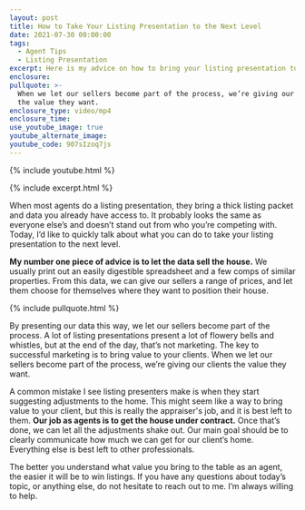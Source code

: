 ```yaml
---
layout: post
title: How to Take Your Listing Presentation to the Next Level
date: 2021-07-30 00:00:00
tags:
  - Agent Tips
  - Listing Presentation
excerpt: Here is my advice on how to bring your listing presentation to the next level.
enclosure:
pullquote: >-
  When we let our sellers become part of the process, we’re giving our clients
  the value they want. 
enclosure_type: video/mp4
enclosure_time:
use_youtube_image: true
youtube_alternate_image:
youtube_code: 907sIzoq7js
---
```

{% include youtube.html %}

{% include excerpt.html %}

When most agents do a listing presentation, they bring a thick listing packet and data you already have access to. It probably looks the same as everyone else’s and doesn’t stand out from who you’re competing with. Today, I’d like to quickly talk about what you can do to take your listing presentation to the next level.&nbsp;

**My number one piece of advice is to let the data sell the house.** We usually print out an easily digestible spreadsheet and a few comps of similar properties. From this data, we can give our sellers a range of prices, and let them choose for themselves where they want to position their house.&nbsp;

{% include pullquote.html %}

By presenting our data this way, we let our sellers become part of the process. A lot of listing presentations present a lot of flowery bells and whistles, but at the end of the day, that’s not marketing. The key to successful marketing is to bring value to your clients. When we let our sellers become part of the process, we’re giving our clients the value they want.&nbsp;

A common mistake I see listing presenters make is when they start suggesting adjustments to the home. This might seem like a way to bring value to your client, but this is really the appraiser's job, and it is best left to them. **Our job as agents is to get the house under contract.** Once that’s done, we can let all the adjustments shake out. Our main goal should be to clearly communicate how much we can get for our client’s home. Everything else is best left to other professionals.&nbsp;

The better you understand what value you bring to the table as an agent, the easier it will be to win listings. If you have any questions about today’s topic, or anything else, do not hesitate to reach out to me. I’m always willing to help.
